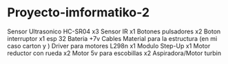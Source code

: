 # Proyecto-imformatiko-2
Sensor Ultrasonico HC-SR04 x3
Sensor IR x1
Botones pulsadores x2
Boton interruptor x1
esp 32
Bateria +7v
Cables
Material para la estructura (en mi caso carton y )
Driver para motores L298n x1
Modulo Step-Up x1
Motor reductor con rueda x2
Motor 5v para escobillas x2
Aspiradora/Motor turbin
